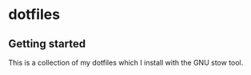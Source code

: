 # dotfiles



## Getting started

This is a collection of my dotfiles which I install with the GNU stow tool.
